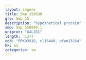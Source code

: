 ```yaml
---
layout: smgene
title: Smp_158690
grp: Smp_15
description: "hypothetical protein"
smp: Smp_158690.1
uniprot: "G4LZ81"
length:  1377
cdd: "PRK03918, cl16440, pfam13864"
kk: ns
categories: sm
---
```

